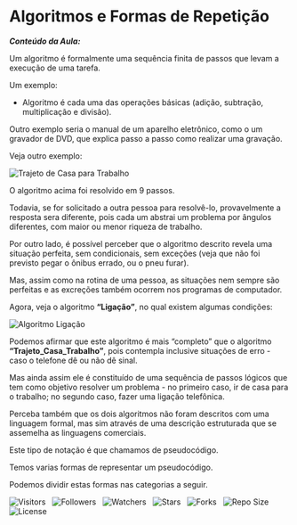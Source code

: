 <!-- Título -->
# Algoritmos e Formas de Repetição

***Conteúdo da Aula:***

Um algoritmo é formalmente uma sequência finita de passos que levam a execução de uma tarefa.

Um exemplo:

* Algoritmo é cada uma das operações básicas (adição, subtração, multiplicação e divisão).

Outro exemplo seria o manual de um aparelho eletrônico, como o um gravador de DVD, que explica passo a passo como realizar uma gravação.

Veja outro exemplo:

![Trajeto de Casa para Trabalho](https://d2v0x26thbzlwf.cloudfront.net/prod/14/img/rId690xlccln.1eb.png)

O algoritmo acima foi resolvido em 9 passos.

Todavia, se for solicitado a outra pessoa para resolvê-lo, provavelmente a resposta sera diferente, pois cada um abstrai um problema por ângulos diferentes, com maior ou menor riqueza de trabalho.

Por outro lado, é possível perceber que o algoritmo descrito revela uma situação perfeita, sem condicionais, sem exceções (veja que não foi previsto pegar o ônibus errado, ou o pneu furar).

Mas, assim como na rotina de uma pessoa, as situações nem sempre são perfeitas e as excreções também ocorrem nos programas de computador.

Agora, veja o algoritmo **“Ligação”**, no qual existem algumas condições:

![Algoritmo Ligação](https://d2v0x26thbzlwf.cloudfront.net/prod/14/img/rId7bcm2txmb.1an.gif)

Podemos afirmar que este algoritmo é mais “completo” que o algoritmo **“Trajeto_Casa_Trabalho”**, pois contempla inclusive situações de erro - caso o telefone dê ou não dê sinal.

Mas ainda assim ele é constituído de uma sequência de passos lógicos que tem como objetivo resolver um problema - no primeiro caso, ir de casa para o trabalho; no segundo caso, fazer uma ligação telefônica.

Perceba também que os dois algoritmos não foram descritos com uma linguagem formal, mas sim através de uma descrição estruturada que se assemelha as linguagens comerciais.

Este tipo de notação é que chamamos de pseudocódigo.

Temos varias formas de representar um pseudocódigo.

Podemos dividir estas formas nas categorias a seguir.

![Visitors](https://api.visitorbadge.io/api/visitors?path=Devsgeeknerd%2Fcla-alg-for-rep-log-par-pro-com-bas&label=Visitantes&labelColor=%23f9e64f&countColor=%23008000&style=plastic "Total de Visitas")
&nbsp;
![Followers](https://img.shields.io/github/followers/Devsgeeknerd?style=p&label=Seguidores&labelColor=f9e64f&color=008000 "Total de Seguidores")
&nbsp;
![Watchers](https://img.shields.io/github/watchers/Devsgeeknerd/cla-alg-for-rep-log-par-pro-com-bas?style=p&label=Observadores&labelColor=f9e64f&color=008000 "Total de Observadores")
&nbsp;
![Stars](https://img.shields.io/github/stars/Devsgeeknerd/cla-alg-for-rep-log-par-pro-com-bas?style=p&label=Estrelas&labelColor=f9e64f&color=008000 "Total de Estrelas")
&nbsp;
![Forks](https://img.shields.io/github/forks/Devsgeeknerd/cla-alg-for-rep-log-par-pro-com-bas?style=p&label=Bifurcações&labelColor=f9e64f&color=008000 "Total de Bifurcações")
&nbsp;
![Repo Size](https://img.shields.io/github/repo-size/Devsgeeknerd/cla-alg-for-rep-log-par-pro-com-bas?style=p&label=Tamanho&labelColor=f9e64f&color=008000& "Tamanho do Repositório")
&nbsp;
![License](https://img.shields.io/github/license/Devsgeeknerd/cla-alg-for-rep-log-par-pro-com-bas?style=p&label=Licença&labelColor=f9e64f&color=008000 "Licença do Repositório")
